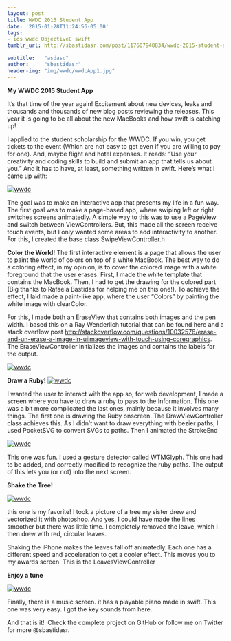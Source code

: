 ```yaml
---
layout: post
title: WWDC 2015 Student App
date: '2015-01-28T11:24:56-05:00'
tags:
- ios wwdc ObjectiveC swift
tumblr_url: http://sbastidasr.com/post/117607948834/wwdc-2015-student-app

subtitle:   "asdasd"
author:     "sbastidasr"
header-img: "img/wwdc/wwdcApp1.jpg"
---
```

**My WWDC 2015 Student App**

It’s that time of the year again! Excitement about new devices, leaks and thousands and thousands of new blog posts reviewing the releases. This year it is going to be all about the new MacBooks and how swift is catching up!

I applied to the student scholarship for the WWDC. If you win, you get tickets to the event (Which are not easy to get even if you are willing to pay for one). And, maybe flight and hotel expenses. It reads: “Use your creativity and coding skills to build and submit an app that tells us about you.” And it has to have, at least, something written in swift. Here’s what I came up with:

<a href="#">
    <img src="{{ site.baseurl }}/img/wwdc/wwdcApp2.png" alt="wwdc">
</a>

The goal was to make an interactive app that presents my life in a fun way. The first goal was to make a page-based app, where swiping left or right switches screens animatedly. A simple way to this was to use a PageView and switch between ViewControllers. But, this made all the screen receive touch events, but I only wanted some areas to add interactivity to another. For this, I created the base class SwipeViewController.h

**Color the World!**
The first interactive element is a page that allows the user to paint the world of colors on top of a white MacBook. The best way to do a coloring effect, in my opinion, is to cover the colored image with a white foreground that the user erases. First, I made the white template that contains the MacBook. Then, I had to get the drawing for the colored part (Big thanks to Rafaela Bastidas for helping me on this one!). To achieve the effect, I laid made a paint-like app, where the user “Colors” by painting the white image with clearColor.

For this, I made both an EraseView that contains both images and the pen width. I based this on a Ray Wenderlich tutorial that can be found here and a stack overflow post http://stackoverflow.com/questions/10032576/erase-and-un-erase-a-image-in-uiimageview-with-touch-using-coregraphics. The EraseViewController initializes the images and contains the labels for the output.

<a href="#">
    <img src="{{ site.baseurl }}/img/wwdc/wwdcApp3.png" alt="wwdc">
</a>

**Draw a Ruby!**
<a href="#">
    <img src="{{ site.baseurl }}/img/wwdc/wwdcApp4.png" alt="wwdc">
</a>

I wanted the user to interact with the app so, for web development, I made a screen where you have to draw a ruby to pass to the Information. This one was a bit more complicated the last ones, mainly because it involves many things. The first one is drawing the Ruby onscreen. The DrawViewController class achieves this. As I didn’t want to draw everything with bezier paths, I used PocketSVG to convert SVGs to paths. Then I animated the StrokeEnd

<a href="#">
    <img src="{{ site.baseurl }}/img/wwdc/wwdcApp5.png" alt="wwdc">
</a>

This one was fun. I used a gesture detector called WTMGlyph. This one had to be added, and correctly modified to recognize the ruby paths. The output of this lets you (or not) into the next screen.

**Shake the Tree!**

<a href="#">
    <img src="{{ site.baseurl }}/img/wwdc/wwdcApp6.png" alt="wwdc">
</a>

this one is my favorite! I took a picture of a tree my sister drew and vectorized it with photoshop. And yes, I could have made the lines smoother but there was little time. I completely removed the leave, which I then drew with red, circular leaves.

Shaking the iPhone makes the leaves fall off animatedly. Each one has a different speed and acceleration to get a cooler effect. This moves you to my awards screen. This is the LeavesViewController

**Enjoy a tune**

<a href="#">
    <img src="{{ site.baseurl }}/img/wwdc/wwdcApp7.png" alt="wwdc">
</a>

Finally, there is a music screen. it has a playable piano made in swift. This one was very easy. I got the key sounds from here.

And that is it!  Check the complete project on GitHub or follow me on Twitter for more @sbastidasr.
